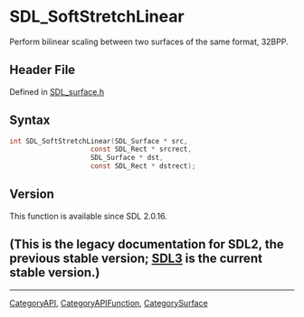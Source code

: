 # SDL_SoftStretchLinear

Perform bilinear scaling between two surfaces of the same format, 32BPP.

## Header File

Defined in [SDL_surface.h](https://github.com/libsdl-org/SDL/blob/SDL2/include/SDL_surface.h)

## Syntax

```c
int SDL_SoftStretchLinear(SDL_Surface * src,
                    const SDL_Rect * srcrect,
                    SDL_Surface * dst,
                    const SDL_Rect * dstrect);
```

## Version

This function is available since SDL 2.0.16.

## (This is the legacy documentation for SDL2, the previous stable version; [SDL3](https://wiki.libsdl.org/SDL3/) is the current stable version.)



----
[CategoryAPI](CategoryAPI), [CategoryAPIFunction](CategoryAPIFunction), [CategorySurface](CategorySurface)

